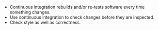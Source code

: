 
-   Continuous integration rebuilds and/or re-tests software every time something changes.
-   Use continuous integration to check changes before they are inspected.
-   Check style as well as correctness.
